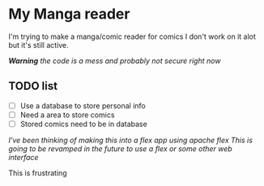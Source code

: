 # My Manga reader

I'm trying to make a manga/comic reader for comics I don't work on it alot but it's still active.

***Warning** the code is a mess and probably not secure right now*

## TODO list
- [ ] Use a database to store personal info
- [ ] Need a area to store comics
- [ ] Stored comics need to be in database

*I've been thinking of making this into a flex app using apache flex*
*This is going to be revamped in the future to use a flex or some other web interface*

This is frustrating

